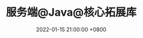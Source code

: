 ---
layout: post
title: 服务端@Java@核心拓展库
date: 2022-01-15 21:00:00 +0800
categories: 【服务端】
tag: 【Java】
---